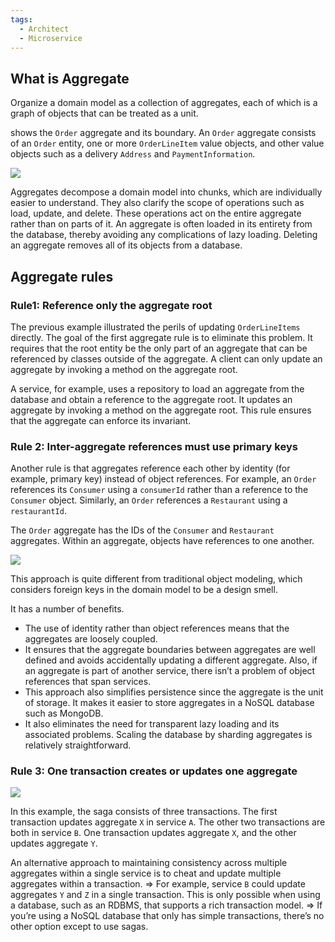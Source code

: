 ```yaml
---
tags:
  - Architect
  - Microservice
---
```

## What is Aggregate

Organize a domain model as a collection of aggregates, each of which is a graph of objects that can be treated as a unit.

shows the `Order` aggregate and its boundary. An `Order` aggregate consists of an `Order` entity, one or more `OrderLineItem` value objects, and other value objects such as a delivery `Address` and `PaymentInformation`.

![](https://learning.oreilly.com/api/v2/epubs/urn:orm:book:9781617294549/files/OEBPS/Images/05fig05_alt.jpg)

Aggregates decompose a domain model into chunks, which are individually easier to understand. They also clarify the scope of operations such as load, update, and delete. These operations act on the entire aggregate rather than on parts of it. An aggregate is often loaded in its entirety from the database, thereby avoiding any complications of lazy loading. Deleting an aggregate removes all of its objects from a database.

## Aggregate rules
### Rule1: Reference only the aggregate root

The previous example illustrated the perils of updating `OrderLineItems` directly. The goal of the first aggregate rule is to eliminate this problem. It requires that the root entity be the only part of an aggregate that can be referenced by classes outside of the aggregate. A client can only update an aggregate by invoking a method on the aggregate root.

A service, for example, uses a repository to load an aggregate from the database and obtain a reference to the aggregate root. It updates an aggregate by invoking a method on the aggregate root. This rule ensures that the aggregate can enforce its invariant.

### Rule 2: Inter-aggregate references must use primary keys

Another rule is that aggregates reference each other by identity (for example, primary key) instead of object references. For example,  an `Order` references its `Consumer` using a `consumerId` rather than a reference to the `Consumer` object. Similarly, an `Order` references a `Restaurant` using a `restaurantId`.

The `Order` aggregate has the IDs of the `Consumer` and `Restaurant` aggregates. Within an aggregate, objects have references to one another.

![](https://learning.oreilly.com/api/v2/epubs/urn:orm:book:9781617294549/files/OEBPS/Images/05fig06_alt.jpg)

This approach is quite different from traditional object modeling, which considers foreign keys in the domain model to be a design smell. 

It has a number of benefits.
- The use of identity rather than object references means that the aggregates are loosely coupled.
- It ensures that the aggregate boundaries between aggregates are well defined and avoids accidentally updating a different aggregate. Also, if an aggregate is part of another service, there isn’t a problem of object references that span services.
- This approach also simplifies persistence since the aggregate is the unit of storage. It makes it easier to store aggregates in a NoSQL database such as MongoDB. 
- It also eliminates the need for transparent lazy loading and its associated problems. Scaling the database by sharding aggregates is relatively straightforward.

### Rule 3: One transaction creates or updates one aggregate
![](https://learning.oreilly.com/api/v2/epubs/urn:orm:book:9781617294549/files/OEBPS/Images/05fig07_alt.jpg)

In this example, the saga consists of three transactions.
The first transaction updates aggregate `X` in service `A`. The other two transactions are both in service `B`. One transaction updates aggregate `X`, and the other updates aggregate `Y`.

An alternative approach to maintaining consistency across multiple aggregates within a single service is to cheat and update multiple aggregates within a transaction. 
=> For example, service `B` could update aggregates `Y` and `Z` in a single transaction. This is only possible when using a database, such as an RDBMS, that supports a rich transaction model.
=> If you’re using a NoSQL database that only has simple transactions, there’s no other option except to use sagas.

